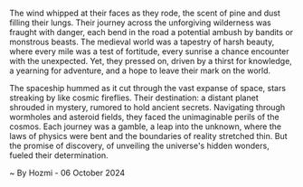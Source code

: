 
The wind whipped at their faces as they rode, the scent of pine and dust filling their lungs. Their journey across the unforgiving wilderness was fraught with danger, each bend in the road a potential ambush by bandits or monstrous beasts. The medieval world was a tapestry of harsh beauty, where every mile was a test of fortitude, every sunrise a chance encounter with the unexpected. Yet, they pressed on, driven by a thirst for knowledge, a yearning for adventure, and a hope to leave their mark on the world.

The spaceship hummed as it cut through the vast expanse of space, stars streaking by like cosmic fireflies. Their destination: a distant planet shrouded in mystery, rumored to hold ancient secrets. Navigating through wormholes and asteroid fields, they faced the unimaginable perils of the cosmos. Each journey was a gamble, a leap into the unknown, where the laws of physics were bent and the boundaries of reality stretched thin. But the promise of discovery, of unveiling the universe's hidden wonders, fueled their determination. 

~ By Hozmi - 06 October 2024

